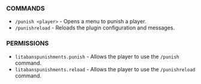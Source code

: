 ### COMMANDS
- `/punish <player>` - Opens a menu to punish a player.
- `/punishreload` - Reloads the plugin configuration and messages.
### PERMISSIONS
- `litabanspunishments.punish` - Allows the player to use the `/punish` command.
- `litabanspunishments.reload` - Allows the player to use the `/punishreload` command.